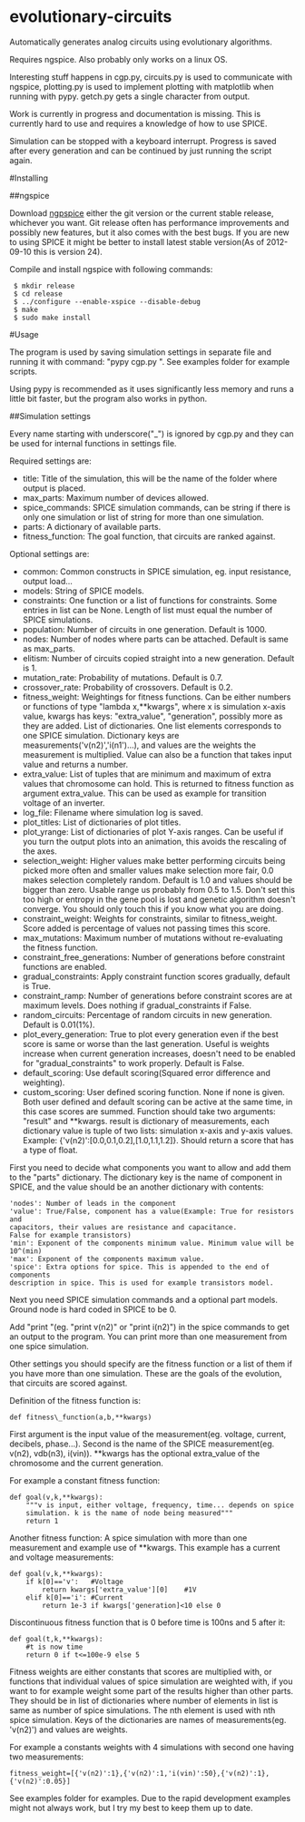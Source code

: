 evolutionary-circuits
=====================

Automatically generates analog circuits using evolutionary algorithms.

Requires ngspice. Also probably only works on a linux OS.

Interesting stuff happens in cgp.py, circuits.py is used to communicate with
ngspice, plotting.py is used to implement plotting with matplotlib when running
with pypy. getch.py gets a single character from output.

Work is currently in progress and documentation is missing. This is
currently hard to use and requires a knowledge of how to use SPICE.

Simulation can be stopped with a keyboard interrupt. Progress is saved after
every generation and can be continued by just running the script again.

#Installing

##ngspice

Download [ngpspice](http://ngspice.sourceforge.net/) either the git version or the
current stable release, whichever you want. Git release often has performance
improvements and possibly new features, but it also comes with the best bugs. If
you are new to using SPICE it might be better to install latest stable
version(As of 2012-09-10 this is version 24).

Compile and install ngspice with following commands:

     $ mkdir release
     $ cd release
     $ ../configure --enable-xspice --disable-debug
     $ make
     $ sudo make install

#Usage

The program is used by saving simulation settings in separate file and
running it with command: "pypy cgp.py <filename>". See examples
folder for example scripts.

Using pypy is recommended as it uses significantly less memory and runs a little
bit faster, but the program also works in python.

##Simulation settings

Every name starting with underscore("\_") is ignored by cgp.py and they can be used for
internal functions in settings file.

Required settings are:
* title: Title of the simulation, this will be the name of the folder where
  output is placed.
* max\_parts: Maximum number of devices allowed.
* spice\_commands: SPICE simulation commands, can be string if there is only one
  simulation or list of string for more than one simulation.
* parts: A dictionary of available parts.
* fitness\_function: The goal function, that circuits are ranked against.

Optional settings are:
* common: Common constructs in SPICE simulation, eg. input resistance, output
  load...
* models: String of SPICE models.
* constraints: One function or a list of functions for constraints. Some entries
  in list can be None. Length of list must equal the number of SPICE
  simulations.
* population: Number of circuits in one generation. Default is 1000.
* nodes: Number of nodes where parts can be attached. Default is same as
  max\_parts.
* elitism: Number of circuits copied straight into a new generation. Default is
  1.
* mutation\_rate: Probability of mutations. Default is 0.7.
* crossover\_rate: Probability of crossovers. Default is 0.2.
* fitness\_weight: Weightings for fitness functions. Can be either numbers or
  functions of type "lambda x,\*\*kwargs", where x is simulation x-axis value,
  kwargs has keys: "extra\_value", "generation", possibly more as they are added.
  List of dictionaries. One list elements corresponds to one
  SPICE simulation. Dictionary keys are measurements('v(n2)','i(n1')...), and
  values are the weights the measurement is multiplied. Value can also be
  a function that takes input value and returns a number.
* extra\_value: List of tuples that are minimum and maximum of extra values that chromosome can hold. This is returned
  to fitness function as argument extra\_value. This can be used as example for
  transition voltage of an inverter.
* log\_file: Filename where simulation log is saved.
* plot\_titles: List of dictionaries of plot titles.
* plot\_yrange: List of dictionaries of plot Y-axis ranges. Can be useful if you
  turn the output plots into an animation, this avoids the rescaling of the
  axes.
* selection\_weight: Higher values make better performing circuits being picked
  more often and smaller values make selection more fair, 0.0 makes selection completely random.
  Default is 1.0 and values should be bigger than zero. Usable range us probably from 0.5 to 1.5. Don't set this too high or entropy in the gene pool is lost and genetic algorithm doesn't converge.
  You should only touch this if you know what you are doing.
* constraint\_weight: Weights for constraints, similar to fitness\_weight.
  Score added is percentage of values not passing times this score.
* max\_mutations: Maximum number of mutations without re-evaluating the fitness
  function.
* constraint\_free\_generations: Number of generations before constraint
  functions are enabled.
* gradual\_constraints: Apply constraint function scores gradually, default is
  True.
* constraint\_ramp: Number of generations before constraint scores are at
  maximum levels. Does nothing if gradual\_constraints if False.
* random\_circuits: Percentage of random circuits in new generation. Default is
  0.01(1%).
* plot\_every\_generation: True to plot every generation even if the best score
  is same or worse than the last generation. Useful is weights increase when
  current generation increases, doesn't need to be enabled for
  "gradual\_constraints" to work properly. Default is False.
* default\_scoring: Use default scoring(Squared error difference and weighting).
* custom\_scoring: User defined scoring function. None if none is given. Both
  user defined and default scoring can be active at the same time, in this case
  scores are summed. Function should take two arguments: "result" and
  \*\*kwargs. result is dictionary of measurements, each dictionary value is
  tuple of two lists: simulation x-axis and y-axis values. Example:
  {'v(n2)':[0.0,0.1,0.2],[1.0,1.1,1.2]}. Should return a score that has a type
  of float.

First you need to decide what components you want to allow and add them to
the "parts" dictionary. The dictionary key is the name of component in SPICE, and the value
should be an another dictionary with contents:

    'nodes': Number of leads in the component
    'value': True/False, component has a value(Example: True for resistors and
    capacitors, their values are resistance and capacitance.
    False for example transistors)
    'min': Exponent of the components minimum value. Minimum value will be
    10^(min)
    'max': Exponent of the components maximum value.
    'spice': Extra options for spice. This is appended to the end of components
    description in spice. This is used for example transistors model.

Next you need SPICE simulation commands and a optional part models. Ground node is hard coded in SPICE to be 0.

Add "print <value>"(eg. "print v(n2)" or "print i(n2)") in the spice commands to get an output to the program. You can print more than one measurement from one spice simulation.

Other settings you should specify are the fitness function or a list of them if you have more than one simulation. These are the goals of the evolution, that circuits are scored against.

Definition of the fitness function is:

    def fitness\_function(a,b,**kwargs)

First argument is the input value of the measurement(eg. voltage, current,
decibels, phase...). Second is the name of the SPICE measurement(eg. v(n2),
vdb(n3), i(vin)). \*\*kwargs has the optional extra\_value of the chromosome and
the current generation.

For example a constant fitness function:

    def goal(v,k,**kwargs):
        """v is input, either voltage, frequency, time... depends on spice
        simulation. k is the name of node being measured"""
        return 1

Another fitness function: A spice simulation with more than one measurement and example use of \*\*kwargs. This
example has a current and voltage measurements:

    def goal(v,k,**kwargs):
        if k[0]=='v':   #Voltage
            return kwargs['extra_value'][0]    #1V
        elif k[0]=='i': #Current
            return 1e-3 if kwargs['generation]<10 else 0

Discontinuous fitness function that is 0 before time is 100ns and 5 after it:

    def goal(t,k,**kwargs):
        #t is now time
        return 0 if t<=100e-9 else 5

Fitness weights are either constants that scores are multiplied with, or
functions that individual values of spice simulation are weighted with, if you want
to for example weight some part of the results higher than other parts. They
should be in list of dictionaries where number of elements in list is same as
number of spice simulations. The nth element is used with nth spice simulation. Keys
of the dictionaries are names of measurements(eg. 'v(n2)') and values are
weights.

For example a constants weights with 4 simulations with second one having two
measurements:

    fitness_weight=[{'v(n2)':1},{'v(n2)':1,'i(vin)':50},{'v(n2)':1},{'v(n2)':0.05}]


See examples folder for examples. Due to the rapid development examples might not
always work, but I try my best to keep them up to date.
